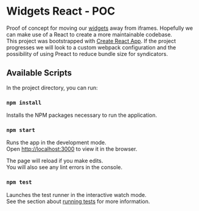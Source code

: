 # Widgets React - POC

Proof of concept for moving our [widgets](https://developer.api.nhs.uk/widgets) away from iframes. Hopefully we can make use of a React to create a more maintainable codebase.\
This project was bootstrapped with [Create React App](https://github.com/facebook/create-react-app). If the project progresses we will look to a custom webpack configuration and the possibility of using Preact to reduce bundle size for syndicators.

## Available Scripts

In the project directory, you can run:

### `npm install`

Installs the NPM packages necessary to run the application.

### `npm start`

Runs the app in the development mode.\
Open [http://localhost:3000](http://localhost:3000) to view it in the browser.

The page will reload if you make edits.\
You will also see any lint errors in the console.

### `npm test`

Launches the test runner in the interactive watch mode.\
See the section about [running tests](https://facebook.github.io/create-react-app/docs/running-tests) for more information.
